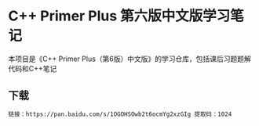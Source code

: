 # C++ Primer Plus 第六版中文版学习笔记



本项目是《C++ Primer Plus（第6版）中文版》的学习仓库，包括课后习题题解代码和C++笔记


## 下载


```bash
链接：https://pan.baidu.com/s/1OGOHSOwb2t6ocmYg2xzGIg 提取码：1024
```




